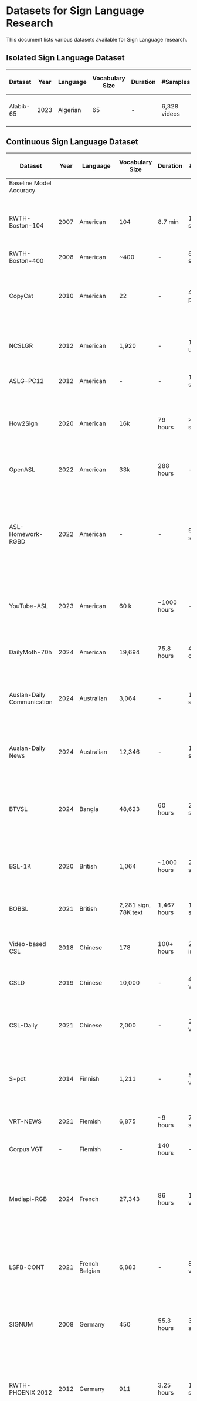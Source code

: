 # Datasets for Sign Language Research

This document lists various datasets available for Sign Language research.

## Isolated Sign Language Dataset

| Dataset       | Year | Language | Vocabulary Size | Duration | #Samples | #Signers | Domain         | Collection Source   | Resolution   | Modality       | Publication | Website | Available | Baseline Model Accuracy |
|---------------|------|----------|-----------------|----------|----------|----------|----------------|---------------------|--------------|----------------|-------------|---------|-----------|--------------------------|
| Alabib-65    | 2023 | Algerian   | 65           | -  | 6,328 videos   | 29       | General | IPad Air      | 720 x 1,280 or 1,080 x 1,920     | RGB      | [Khellas et al.](https://dl.acm.org/doi/pdf/10.1145/3596909?casa_token=uQQZaoUlu2QAAAAA:IfVrocyF2USunXQqGaNoyyyYOnvZTpP0SdFE-Il4HsPHFDDRmTYDw82IDK6Mjc_-vGbWZGoDCbdt2Q)  | -|  ❌      | 70.83%             |
																								
## Continuous Sign Language Dataset

| Dataset                 | Year | Language          | Vocabulary Size | Duration     | #Samples       | #Signers | Domain     | Collection Source | Outdoor-Background | Resolution       | Modality              | Publication                                                                                          | Website                                                                                             | Available | Task              | Baseline Model Accuracy               |
|-------------------------|------|-------------------|-----------------|--------------|----------------|----------|------------|-------------------|--------------------|------------------|-----------------------|-----------------------------------------------------------------------------------------------------|-----------------------------------------------------------------------------------------------------|-----------|-------------------|----------------------------------------|
|Baseline Model Accuracy |
| RWTH-Boston-104            | 2007 | American       | 104                  | 8.7 min     | 161 sentences    | 3              | General   | Lab               | ❌                  | \-                 | RGB                                  | Speech Recognition Techniques for a Sign Language Recognition System                                                            | [https://www-i6.informatik.rwth-aachen.de/aslr/database-rwth-boston-104.php](https://www-i6.informatik.rwth-aachen.de/aslr/database-rwth-boston-104.php)                                                                   | ✅                | SLR           | 17% WER                     |
| RWTH-Boston-400            | 2008 | American       | ~400                 | \-          | 843 sentences    | 5              | General   | Lab               | ❌                  | \-                 | RGB                                  | \-                                                                                                                              | \-                                                                                                                                                                                                                         | ❌                | SLR           | \-                          |
| CopyCat                    | 2010 | American       | 22                   | \-          | 420 phrases      | 5              | General   | Lab               | ❌                  | \-                 | RGB                                  | A novel approach to American Sign Language (ASL) Phrase Verification using Reversed Signing                                     | \-                                                                                                                                                                                                                         | ❌                | SLR           | \-                          |
| NCSLGR                     | 2012 | American       | 1,920                | \-          | 1,887 utterances | 4              | General   | Lab               |                    | \-                 | RGB                                  | A New Web Interface to Facilitate Access to Corpora                                                                             | [https://www.bu.edu/asllrp/LREC-2012-poster-dai-CN-CV-5-14-2012.pdf](https://dai.cs.rutgers.edu/dai/s/daioriginal)                                                                                                         | ✅                | SLR           | \-                          |
| ASLG-PC12                  | 2012 | American       | \-                   | \-          | 100M sentences   | \-             | General   | Lab               | ❌                  | \-                 | RGB                                  | English-ASL Gloss Parallel Corpus 2012: ASLG-PC12                                                                               | [https://achrafothman.net/site/english-asl-gloss-parallel-corpus-2012-aslg-pc12/](https://achrafothman.net/site/english-asl-gloss-parallel-corpus-2012-aslg-pc12/)                                                         | ✅                | SLR           | \-                          |
| How2Sign                   | 2020 | American       | 16k                  | 79 hours    | \>35k sentences  | 11             | General   | Lab               | ❌                  | 1280x720           | RGB, RGB-D, 3D Keypoints Information | How2Sign: A Large-scale Multimodal Dataset for Continuous American Sign Language                                                | [https://how2sign.github.io/](https://how2sign.github.io/)                                                                                                                                                                 | ✅                | SLR, SLT, SLP | \-                          |
| OpenASL                    | 2022 | American       | 33k                  | 288 hours   | \-               | ~220           | General   | Web               | ✅                  | \-                 | RGB                                  | Open-Domain Sign Language Translation Learned from Online Video                                                                 | [https://github.com/chevalierNoir/OpenASL](https://github.com/chevalierNoir/OpenASL)                                                                                                                                       | ✅                | SLT           | BLEU4 - 6.72                |
| ASL-Homework-RGBD          | 2022 | American       | \-                   | \-          | 935 samples      | 45             | General   | ASL Homework      | ❌                  | \-                 | RGB-D                                | ASL-Homework-RGBD Dataset: An annotated dataset of 45 fluent and non-fluent signers performing American Sign Language homeworks | [https://nyu.databrary.org/volume/1249](https://nyu.databrary.org/volume/1249)                                                                                                                                             | ✅                | SLT           | \-                          |
| YouTube-ASL                | 2023 | American       | 60 k                 | ~1000 hours | \-               | \>2500         | General   | Web               | ✅                  | \-                 | RGB                                  | YouTube-ASL: A Large-Scale, Open-Domain American Sign Language-English Parallel Corpus                                          | [https://github.com/google-research/google-research/tree/master/youtube_asl](https://github.com/google-research/google-research/tree/master/youtube_asl)                                                                   | ✅                | SLT           | BLEU4 - 3.95                |
| DailyMoth-70h              | 2024 | American       | 19,694               | 75.8 hours  | 48,386 clips     | 1              | News      | TV                | ❌                  | \-                 | RGB                                  | Towards Privacy-Aware Sign Language Translation at Scale                                                                        | [https://github.com/facebookresearch/ssvp_slt](https://github.com/facebookresearch/ssvp_slt)                                                                                                                               | ✅                | SLT           | BLEU4 - 12.4                |
| Auslan-Daily Communication | 2024 | Australian     | 3,064                | \-          | 14,041 sentences | 49             | General   | TV, Web           | ✅                  | 1920×1080          | RGB                                  | Auslan-Daily: Australian Sign Language Translation for Daily Communication and News                                             | [https://uq-cvlab.github.io/Auslan-Daily-Dataset/](https://uq-cvlab.github.io/Auslan-Daily-Dataset/)                                                                                                                       | ✅                | SLT           | BLEU4 - 9.95                |
| Auslan-Daily News          | 2024 | Australian     | 12,346               | \-          | 11065 sentences  | 18             | General   | TV, Web           | ✅                  | 1280×720,1920×1080 | RGB                                  | Auslan-Daily: Australian Sign Language Translation for Daily Communication and News                                             | [https://uq-cvlab.github.io/Auslan-Daily-Dataset/](https://uq-cvlab.github.io/Auslan-Daily-Dataset/)                                                                                                                       | ✅                | SLT           | BLEU4 - 2.81                |
| BTVSL                      | 2024 | Bangla         | 48,623               | 60 hours    | 24,085 sentences | 22             | News      | Web               | ❌                  | \-                 | RGB                                  | BTVSL: A Novel Sentence-Level Annotated Dataset for Bangla Sign Language Translation                                            | \-                                                                                                                                                                                                                         | ❌                | SLT           | BLEU4 - 25.16               |
| BSL-1K                     | 2020 | British        | 1,064                | ~1000 hours | 273K samples     | 40             | General   | TV                | ✅                  | \-                 | RGB                                  | BSL-1K: Scaling up co-articulated sign language recognition using mouthing cues                                                 | [https://www.robots.ox.ac.uk/~vgg/research/bsl1k/](https://www.robots.ox.ac.uk/~vgg/research/bsl1k/)                                                                                                                       | ✅                | SLR           | TOP-5 88.83%                |
| BOBSL                      | 2021 | British        | 2,281 sign, 78K text | 1,467 hours | 1.2M sequences   | 39             | General   | TV                | ✅                  | \-                 | RGB                                  | BBC-Oxford British Sign Language Dataset                                                                                        | [https://www.robots.ox.ac.uk/~vgg/data/bobsl/](https://www.robots.ox.ac.uk/~vgg/data/bobsl/)                                                                                                                               | ✅                | SLR, SLT      | \-                          |
| Video-based CSL            | 2018 | Chinese        | 178                  | 100+ hours  | 25,000 instance  | 50             | General   | Lab               | ❌                  | 1920 x 1080        | RGB-D                                | Video-based Sign Language Recognition without Temporal Segmentation                                                             | \-                                                                                                                                                                                                                         | ❌                | SLR           | \-                          |
| CSLD                       | 2019 | Chinese        | 10,000               | \-          | 49,708 videos    | 50             | General   | Lab               | ❌                  | 1920×1080, 512×424 | RGB-D                                | Large Scale Sign Language Interpretation                                                                                        | \-                                                                                                                                                                                                                         | Contact Author   | SLR           | BLEU1 - 14.28               |
| CSL-Daily                  | 2021 | Chinese        | 2,000                | \-          | 20,645 videos    | 10             | General   | Lab               | ❌                  | 1920 x 1080        | RGB                                  | Improving Sign Language Translation with Monolingual Data by Sign Back-Translation                                              | [https://ustc-slr.github.io/datasets/2021_csl_daily/](https://ustc-slr.github.io/datasets/2021_csl_daily/)                                                                                                                 | Agreement Needed | SLR, SLT      | BLEU4 - 21.34               |
| S-pot                      | 2014 | Finnish        | 1,211                | \-          | 5,539 videos     | 5              | General   | Lab               |                    | 720 × 576          | RGB                                  | S-pot - a benchmark in spotting signs within continuous signing                                                                 | [https://research.cs.aalto.fi//cbir/data/s-pot/](https://research.cs.aalto.fi//cbir/data/s-pot/)                                                                                                                           | Contact Author   | SLR           | 47.70%                      |
| VRT-NEWS                   | 2021 | Flemish        | 6,875                | ~9 hours    | 7,174 sequences  | 9              | News      | TV                | ❌                  | 1280x720           | RGB                                  | Content4All Open Research Sign Language Translation Datasets                                                                    | [https://www.cvssp.org/data/c4a-news-corpus/](https://www.cvssp.org/data/c4a-news-corpus/)                                                                                                                                 | ✅                | SLT           | BLEU4 - 0.36                |
| Corpus VGT                 | \-   | Flemish        | \-                   | 140 hours   | \-               | 120            | General   | Lab               |                    | \-                 | RGB                                  | \-                                                                                                                              | [https://www.corpusvgt.ugent.be/](https://www.corpusvgt.ugent.be/)                                                                                                                                                         | ✅                | \-            | \-                          |
| Mediapi-RGB                | 2024 | French         | 27,343               | 86 hours    | 1,230 videos     | \>10           | General   | Online Media      | ❌                  | Vary               | RGB                                  | Mediapi-RGB: Enabling Technological Breakthroughs in French Sign Language (LSF) Research through an Extensive Video-Text Corpus | [https://www.ortolang.fr/market/corpora/mediapi-rgb?lang=en](https://www.ortolang.fr/market/corpora/mediapi-rgb?lang=en)                                                                                                   | ✅                | SLT           | BLEU4 - 4.14                |
| LSFB-CONT                  | 2021 | French Belgian | 6,883                | \-          | 85,132 videos    | 100            | General   | Lab               |                    | \-                 | RGB                                  | LSFB-CONT and LSFB-ISOL: Two New Datasets for Vision-Based Sign Language Recognition                                            | [https://lsfb.info.unamur.be/](https://lsfb.info.unamur.be/)                                                                                                                                                               | ✅                | \-            | \-                          |
| SIGNUM                     | 2008 | Germany        | 450                  | 55.3 hours  | 33,210 sequences | 25             | General   | Lab               |                    | 776 × 578          | RGB                                  | SIGNUM Database: Video Corpus for Signer-Independent Continuous Sign Language Recognition                                       | [https://www.phonetik.uni-muenchen.de/forschung/Bas/SIGNUM/](https://www.phonetik.uni-muenchen.de/forschung/Bas/SIGNUM/)                                                                                                   | ✅                | SLR           | \-                          |
| RWTH-PHOENIX 2012          | 2012 | Germany        | 911                  | 3.25 hours  | 1,980 sentences  | 7              | Weather   | TV                | ❌                  | 210 × 260          | RGB                                  | RWTH-PHOENIX-Weather: A large vocabulary sign language recognition and translation corpus                                       | [https://www-i6.informatik.rwth-aachen.de/web/Software/Databases/Signlanguage/details/rwth-phoenix/index.php](https://www-i6.informatik.rwth-aachen.de/web/Software/Databases/Signlanguage/details/rwth-phoenix/index.php) | ✅                | SLR, SLT      |                             |
| RWTH-PHOENIX 2014          | 2014 | Germany        | 1,558                | 10.73 hours | 6,861 sentences  | 9              | Weather   | TV                | ❌                  | 210 × 260          | RGB                                  | Extensions of the Sign Language Recognition and Translation Corpus RWTH-PHOENIX-Weather                                         | [https://www-i6.informatik.rwth-aachen.de/~koller/RWTH-PHOENIX/](https://www-i6.informatik.rwth-aachen.de/~koller/RWTH-PHOENIX/)                                                                                           | ✅                | SLR, SLT      |                             |
| Public DGS Corpus          | 2018 | Germany        | \-                   | \>50 hours  | \-               | 327            | General   | Lab               |                    | 640x360            | RGB                                  | Publishing DGS corpus data: Different Formats for Different Needs                                                               | [https://www.sign-lang.uni-hamburg.de/dgs-korpus/public-dgs-corpus.html](https://www.sign-lang.uni-hamburg.de/dgs-korpus/public-dgs-corpus.html)                                                                           | ✅                | \-            | \-                          |
| RWTH-PHOENIX14T            | 2020 | Germany        | 2,887                | ~10.5 hours | 8,257 sentences  | 9              | Weather   | TV                |                    | 210 × 260          | RGB                                  | Sign Language Transformers: Joint End-to-end Sign Language Recognition and Translation                                          | [https://www-i6.informatik.rwth-aachen.de/~koller/RWTH-PHOENIX-2014-T/](https://www-i6.informatik.rwth-aachen.de/~koller/RWTH-PHOENIX-2014-T/)                                                                             | ✅                | SLR, SLT      | WER - 24.59, BLEU4 - 18.13  |
| SWISSTXT-WEATHER           | 2021 | Germany        | 1,248                | ~1 hours    | 811 sequences    | 1              | Weather   | TV                |                    | 1280x720           | RGB                                  | Content4All Open Research Sign Language Translation Datasets                                                                    | [https://www.cvssp.org/data/c4a-news-corpus/](https://www.cvssp.org/data/c4a-news-corpus/)                                                                                                                                 | ✅                | \-            |                             |
| SWISSTXT-NEWS              | 2021 | Germany        | 10,561               | ~9.5 hours  | 6,031 sequences  | 9              | News      | TV                |                    | 1280x720           | RGB                                  | Content4All Open Research Sign Language Translation Datasets                                                                    | [https://www.cvssp.org/data/c4a-news-corpus/](https://www.cvssp.org/data/c4a-news-corpus/)                                                                                                                                 | ✅                | SLT           | BLEU4 - 0.41                |
| PHOENIX-News               | 2024 | Germany        | 190k                 | 486 hours   | \-               | 11             | News      | TV                | ❌                  | \-                 | RGB                                  | T2S-GPT: Dynamic Vector Quantization for Autoregressive Sign Language Production from Text                                      | [https://t2sgpt-demo.yinaoxiong.cn/](https://t2sgpt-demo.yinaoxiong.cn/)                                                                                                                                                   | Contact Author   | SLP           | \-                          |
| GSL SD                     | 2021 | Greek          | 310                  | 9.59 hours  | 10,295 videos    | 7              | General   | Lab               |                    | 848x480            | RGB-D                                | A Comprehensive Study on Deep Learning-based Methods for Sign Language Recognition                                              | [https://vcl.iti.gr/dataset/gsl/](https://vcl.iti.gr/dataset/gsl/)                                                                                                                                                         | ✅                | \-            | \-                          |
| GSL SI                     | 2021 | Greek          | 310                  | 9.59 hours  | 10,295 videos    | 7              | General   | Lab               |                    | 848x480            | RGB-D                                | A Comprehensive Study on Deep Learning-based Methods for Sign Language Recognition                                              | [https://vcl.iti.gr/dataset/gsl/](https://vcl.iti.gr/dataset/gsl/)                                                                                                                                                         | ✅                | \-            | \-                          |
| TVB-HKSL-News              | 2024 | Hong Kong      | SLR 6,515, SLT 2,850 | 16.07 hours | 7k videos        | 2              | News      | TV                |                    | 248×360            | RGB                                  | A Hong Kong Sign Language Corpus Collected from Sign-interpreted TV News                                                        | [https://tvb-hksl-news.github.io/](https://tvb-hksl-news.github.io/)                                                                                                                                                       | ✅                | SLR, SLT      | WER 34.08%, BLEU4 - 23.58​  |
| ISL-CSLTR                  | 2021 | Indian         | \-                   | \-          | 700 videos       | 7              | General   | Lab               |                    | \-                 | RGB                                  | \-                                                                                                                              | [https://data.mendeley.com/datasets/kcmpdxky7p/1](https://data.mendeley.com/datasets/kcmpdxky7p/1)                                                                                                                         | ✅                | SLR, SLT      | \-                          |
| ISLTranslate               | 2023 | Indian         | 11k                  | \-          | 31k              | \-             | General   | DEF,ISLRTC        |                    | \-                 | RGB                                  | ISLTranslate: Dataset for Translating Indian Sign Language                                                                      | [https://github.com/Exploration-Lab/ISLTranslate](https://github.com/Exploration-Lab/ISLTranslate)                                                                                                                         | ✅                | SLT           | BLEU4 -6.09                 |
| iSign                      | 2024 | Indian         | 40k                  | 252 hours   | 118k sentences   | \-             | General   | Web, News         |                    | \-                 | RGB                                  | iSign: A Benchmark for Indian Sign Language Processing                                                                          | [https://exploration-lab.github.io/iSign/](https://exploration-lab.github.io/iSign/)                                                                                                                                       | ✅                | SLR, SLT      | Top5 - 20.04%, BLEU4 - 1.47 |
| KETI                       | 2018 | Korean         | 524                  | 20.05 hours | 14,672 videos    | 14             | Emergency | Lab               |                    | \-                 | RGB                                  | Neural Sign Language Translation based on Human Keypoint Estimation                                                             | \-                                                                                                                                                                                                                         | ❌                | SLT           | 55.28%                      |
| Corpus NGT                 | 2008 | Netherlands    | 3,300                | 12 hours    | 160 videos       | 100            | General   | Lab               |                    | \-                 | RGB                                  | The Corpus NGT: an online corpus for professionals and laymen                                                                   | [https://www.sign-lang.uni-hamburg.de/lr/compendium/corpus/corpusngt.html](https://www.sign-lang.uni-hamburg.de/lr/compendium/corpus/corpusngt.html)                                                                       | ✅                | SLR           | \-                          |
| RKS-PERSIANSIGN            | 2020 | Persian        | 100                  | \-          | 10,000 videos    | 10             | General   | Lab               |                    | \-                 | RGB                                  | Hand sign language recognition using multi-view hand skeleton                                                                   | \-                                                                                                                                                                                                                         | ❌                | SLR           | 99.80%                      |
| PeruSIL                    | 2022 | Peruvian       | \>500                | \-          | \>150 sentences  | \-             | General   | Web               |                    | \-                 | RGB                                  | PeruSIL: A Framework to Build a Continuous Peruvian Sign Language Interpretation Dataset                                        | [https://github.com/gissemari/PeruvianSignLanguage](https://github.com/gissemari/PeruvianSignLanguage)                                                                                                                     | ✅                | SLR           | \-                          |
| LSA-T                      | 2022 | Spanish        | 14,239               | 21.78 hours | 14,880 sentences | 103            | General   | Web               |                    | 1920 x 1080        | RGB                                  | LSA-T: The first continuous Argentinian Sign Language dataset for Sign Language Translation                                     | [https://github.com/midusi/LSA-T](https://github.com/midusi/LSA-T)                                                                                                                                                         | ✅                | SLT           | \-                          |
| SSLC                       | 2012 | Swedish        | 3,600                | \-          | 42 videos        | 42             | General   | Lab               |                    | \-                 | RGB                                  | Sign Language Resources in Sweden : Dictionary and Corpus                                                                       | [https://github.com/UniversalDependencies/UD_Swedish_Sign_Language-SSLC](https://github.com/UniversalDependencies/UD_Swedish_Sign_Language-SSLC)                                                                           | Partially        | SLR           | \-                          |
| STS-korpus                 | 2020 | Swedish        | \-                   | \-          | \-               | 42             | Teaching  | Lab               |                    | 768 x 288          | RGB                                  | STS-korpus: A Sign Language Web Corpus Tool for Teaching and Public Use                                                         | [https://teckensprakskorpus.su.se/](https://teckensprakskorpus.su.se/)                                                                                                                                                     | Free to visit    | \-            | \-                          |
| ATIS                       | 2008 | Multi          | \-                   | \-          | 595 sentences    | \-             | General   | Lab               |                    | \-                 | RGB                                  | The ATIS Sign Language Corpus                                                                                                   | \-                                                                                                                                                                                                                         | ❌                | \-            | \-                          |
| Dicta-Sign                 | 2012 | Multi          | ~1,000               | \-          | \-               | 14~16 per lang | General   | \-                |                    | \-                 | RGB-D                                | Dicta-Sign – Building a Multilingual Sign Language Corpus                                                                       | \-                                                                                                                                                                                                                         | ❌                | \-            | \-                          |
| AFRISIGN                   | 2023 | Multi          | 20k                  | 152 hours   | \-               | \-             | General   | Web               |                    | \-                 | RGB                                  | AFRISIGN: MACHINE TRANSLATION FOR AFRICAN SIGN LANGUAGES                                                                        | \-                                                                                                                                                                                                                         | ❌                | \-            | \-                          |

